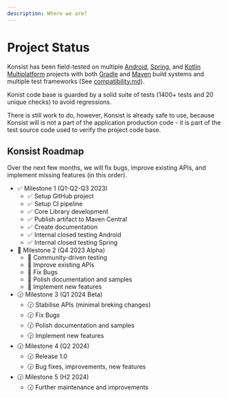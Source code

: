 ```yaml
---
description: Where we are?
---
```


# Project Status

Konsist has been field-tested on multiple  [Android](https://www.android.com/), [Spring](https://spring.io/), and [Kotlin Multiplatform](https://kotlinlang.org/docs/multiplatform.html) projects with both [Gradle](https://gradle.org/) and [Maven](https://maven.apache.org/) build systems and multiple test frameworks (See [compatibility.md](compatibility.md "mention")).&#x20;

Konist code base is guarded by a solid suite of tests (1400+ tests and 20 unique checks) to avoid regressions.

There is still work to do, however, Konsist is already safe to use, because Konsist will is not a part of the application production code - it is part of the test source code used to verify the project code base.

## Konsist Roadmap

Over the next few months, we will fix bugs, improve existing APIs, and implement missing features (in this order).

* ✅ Milestone 1 (Q1-Q2-Q3 2023)
  * ✅ Setup GitHub project
  * ✅ Setup CI pipeline
  * ✅ Core Library development
  * ✅ Publish artifact to Maven Central
  * ✅ Create documentation
  * ✅ Internal closed testing Android
  * ✅ Internal closed testing Spring
* 🚀 Milestone 2 (Q4 2023 Alpha)
  * 🚀 Community-driven testing
  * 🚀 Improve existing APIs
  * 🚀 Fix Bugs
  * 🚀 Polish documentation and samples
  * 🚀 Implement new features
* 🕝 Milestone 3 (Q1 2024 Beta)
  * 🕝 Stabilise APIs (minimal breking changes)
  * 🕝 Fix Bugs
  * 🕝 Polish documentation and samples
  * 🕝 Implement new features
* 🕝 Milestone 4 (Q2 2024)
  * 🕝 Release 1.0
  * 🕝 Bug fixes, improvements, new features
* 🕝 Milestone 5 (H2 2024)
  * 🕝 Further maintenance and improvements
